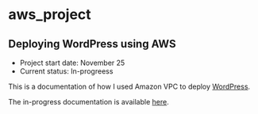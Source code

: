 # aws_project
## Deploying WordPress using AWS

- Project start date: November 25
- Current status: In-progreess

This is a documentation of how I used Amazon VPC to deploy [WordPress](https://wordpress.com/).

The in-progress documentation is available [here](https://ymatsumu.github.io/aws_project/htmlfiles/main.html).